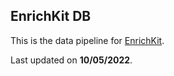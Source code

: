 ## EnrichKit DB

This is the data pipeline for [EnrichKit](https://github.com/liulihe954/EnrichKitWeb).

Last updated on **10/05/2022**.
